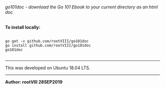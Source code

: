 ###### go101doc - download the Go 101 Ebook to your current directory as an html doc


<b>To install locally:</b>

<pre>
  <code>
go get -v github.com/rootVIII/go101doc
go install github.com/rootVIII/go101doc
go101doc
  </code>
</pre>



<hr>
This was developed on Ubuntu 18.04 LTS.
<hr>
<b>Author: rootVIII 28SEP2019</b><br>
